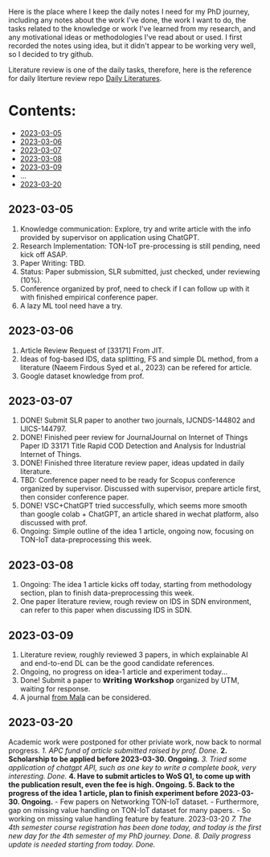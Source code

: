 Here is the place where I keep the daily notes I need for my PhD journey, including any notes about the work I've done, the work I want to do, the tasks related to the knowledge or work I've learned from my research, and any motivational ideas or methodologies I've read about or used.
I first recorded the notes using idea, but it didn't appear to be working very well, so I decided to try github.

Literature review is one of the daily tasks, therefore, here is the reference for daily literture review repo [Daily Literatures](https://github.com/goldboy225/PhD-Journey/blob/main/Literatures%20Daily.md).

# Contents:
- [2023-03-05](#2023-03-05)
- [2023-03-06](#2023-03-06)
- [2023-03-07](#2023-03-07)
- [2023-03-08](#2023-03-08)
- [2023-03-09](#2023-03-09)
- ...
- [2023-03-20](#2023-03-20)


## 2023-03-05
1. Knowledge communication: Explore, try and write article with the info provided by supervisor on application using ChatGPT.
2. Research Implementation: TON-IoT pre-processing is still pending, need kick off ASAP.
3. Paper Writing: TBD.
4. Status: Paper submission, SLR submitted, just checked, under reviewing (10%).
5. Conference organized by prof, need to check if I can follow up with it with finished empirical conference paper.
6. A lazy ML tool need have a try.

## 2023-03-06
1. Article Review Request of [33171] From JIT.
2. Ideas of fog-based IDS, data splitting, FS and simple DL method, from a literature (Naeem Firdous Syed et al., 2023) can be refered for article.
3. Google dataset knowledge from prof.

## 2023-03-07
1. DONE! Submit SLR paper to another two journals, IJCNDS-144802 and IJICS-144797.
2. DONE! Finished peer review for JournalJournal on Internet of Things Paper ID 33171 Title Rapid COD Detection and Analysis for Industrial Internet of Things.
3. DONE! Finished three literature review paper, ideas updated in daily literature.
4. TBD: Conference paper need to be ready for Scopus conference organized by supervisor. Discussed with supervisor, prepare article first, then consider conference paper.
5. DONE! VSC+ChatGPT tried successfully, which seems more smooth than google colab + ChatGPT, an article shared in wechat platform, also discussed with prof.
6. Ongoing: Simple outline of the idea 1 article, ongoing now, focusing on TON-IoT data-preprocessing this week.

## 2023-03-08
1. Ongoing: The idea 1 article kicks off today, starting from methodology section, plan to finish data-preprocessing this week.
2. One paper literature review, rough review on IDS in SDN environment, can refer to this paper when discussing IDS in SDN.

## 2023-03-09
1. Literature review, roughly reviewed 3 papers, in which explainable AI and end-to-end DL can be the good candidate references.
2. Ongoing, no progress on idea-1 article and experiment today...
3. Done! Submit a paper to 𝗪𝗿𝗶𝘁𝗶𝗻𝗴 𝗪𝗼𝗿𝗸𝘀𝗵𝗼𝗽 organized by UTM, waiting for response.
4. A journal [from Mala](https://ejournal.um.edu.my/index.php/MJCS) can be considered.

## 2023-03-20
Academic work were postponed for other priviate work, now back to normal progress.
*1. APC fund of article submitted raised by prof. Done.*
**2. Scholarship to be applied before 2023-03-30. Ongoing.**
*3. Tried some application of chatgpt API, such as one key to write a complete book, very interesting. Done.*
**4. Have to submit articles to WoS Q1, to come up with the publication result, even the fee is high.  Ongoing.
5. Back to the progress of the idea 1 article, plan to finish experiment before 2023-03-30. Ongoing.**
	- Few papers on Networking TON-IoT dataset.
	- Furthermore, gap on missing value handling on TON-IoT dataset for many papers.
	- So working on missing value handling feature by feature. 2023-03-20
*7. The 4th semester course registration has been done today, and today is the first new day for the 4th semester of my PhD journey. Done.*
*8. Daily progress update is needed starting from today. Done.*
